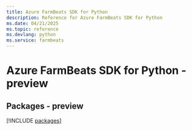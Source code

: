 ```yaml
---
title: Azure FarmBeats SDK for Python
description: Reference for Azure FarmBeats SDK for Python
ms.date: 04/21/2025
ms.topic: reference
ms.devlang: python
ms.service: farmbeats
---
```

# Azure FarmBeats SDK for Python - preview
## Packages - preview
[!INCLUDE [packages](farmbeats-index.md)]